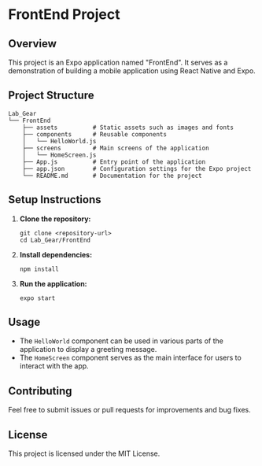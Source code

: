 # FrontEnd Project

## Overview
This project is an Expo application named "FrontEnd". It serves as a demonstration of building a mobile application using React Native and Expo.

## Project Structure
```
Lab_Gear
└── FrontEnd
    ├── assets          # Static assets such as images and fonts
    ├── components      # Reusable components
    │   └── HelloWorld.js
    ├── screens         # Main screens of the application
    │   └── HomeScreen.js
    ├── App.js          # Entry point of the application
    ├── app.json        # Configuration settings for the Expo project
    └── README.md       # Documentation for the project
```

## Setup Instructions
1. **Clone the repository:**
   ```
   git clone <repository-url>
   cd Lab_Gear/FrontEnd
   ```

2. **Install dependencies:**
   ```
   npm install
   ```

3. **Run the application:**
   ```
   expo start
   ```

## Usage
- The `HelloWorld` component can be used in various parts of the application to display a greeting message.
- The `HomeScreen` component serves as the main interface for users to interact with the app.

## Contributing
Feel free to submit issues or pull requests for improvements and bug fixes. 

## License
This project is licensed under the MIT License.